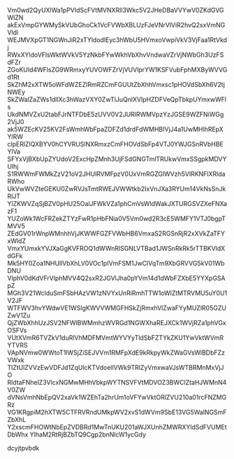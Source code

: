 Vm0wd2QyUXlWa1pPVldScFVtMVNXRll3Wkc5V2JHeDBaVVYwV0ZKdGVGWlZN
akExVmpGYWMySkVUbGhoCk1VcFVWbXBLUzFJeVNrVlViR2hvQ2sxVmNGVldi
WEJMVXpGT1NGWnJiR2xTYldodlEyc3hWbU5HVmxoVwpiVkV3VjFaa1RtVkdj
RWxXYldoVFlsWktWVkV5YzNkbFYwWkhVbXhvVndwaVZrVjNWbGh3UzFSdFZr
ZGoKUld4WFlsZG9WRmxyYUVOWFZrVjVUVlprYW1KSFVubFphMXByWVVGd1Rt
SkZhM2xXTW5oWFdWZEZlRmRZCmFGUUtZbXhhVmxsc1pHOVdSbXh6V2tjNWEy
SkZWalZaZWs1dllXc3hWazVXY0ZwTlJuQnlXVlpHZDFVeQpTbkpUYmxwWFls
UkdNMVZxU2tabFJrNTFDbE5zUVV0V2JURlRWMVpzYzJGSE9WZFNiWGg2VjJ0
ak5WZEcKV25KV2FsWmhWbFpaZDFZd1drdFdWMHBIVjJ4a1UwMHlhREpXYlRW
clpERlZlQXBYV0hCYVRUSlNXRmxzCmFHOVdSbFp4VTJ0YWJGSnRVbHBEYlVa
SFYxVjBXbUpZYUdoV2ExcHpZMnh3UjFSdGNGTmlTRUkwVmxSSgpkMDVYUlhj
S1RWWmFWMkZzV21oV2JHUlRVMFpzV0UxVmRGZGlWVzh5VlRKNFlXRldaRWho
UkVwWVZteGEKU0ZwRVJsTmtRWEJVWWtkb2IxVnJXa3RYUm14VkNsSnJkRlJT
YlZKWVZqSjBZV0pHU25OalJFWkVZa1phCmVsWldWakJXTURGSVZXeFNXazF1
YUZoWk1WcFRZekZTYzFwR1pHbFNia0V5Vm0wd2R3cE5WMFY1VTJ0bgpTMVV5
ZEdGV01rWnpWMnhhVjJKWWFGZFVWbHB6VmxaS2RGSnRjR2xXVkZaTFYxWldZ
VmxYUmxkYVJXaGgKVFROQ1dWWnRlSGNLVTBad1JWSnRkRk5rTTBKVldXdGFk
Mk5HY0Zoa1NHUllVbXhLV0VOc1pIVmFSM1JwClVqTm9XbGRVVG5kV01WbDNU
VlphV0dKdVFrVlphMVV4Q2sxR2JGVlJha0pYVm14d1dWbFZXbE5YYXpGSApZ
MGh3V21WclduSmFSbHAzVW1zNVYxUnRiRmhTTW1oWlZtMTRVMU5uY0U1V2JF
WTFWV3hvYWdwVE1WSlgKWVVWMGFHSkZjRmxhVlZwaFYyMUZlR05GZUZwV1Zu
QjZWbXhhUzJSV2NFWlBWMmhzWVRGd1NGWXhaREJXCk1WVjRZa1phVGxOSFVs
VUtXVmR6TVZkV1duRlVhMDFMVmtWYVYyTldSbFZTYkZKU1YwVktWVmRYTVRS
VApNVmw0WWtoT1lWSjZiSEJVVm1RMFpXdE9kRkpyWkZWaGVsWlBDbFZzVWxk
TlZtUlZVVzEwVDFJd1ZqUlcKTVdoellVWk9TRlZyVmxwaVJsWTBRMnMxVjJO
RldtaFNhelZ3VlcxNGMwMHhVbkpWYTNSVFVtMDVOZ3BWClZtaHJWMnN4V0ZW
dVNsVmhNbEpQV2xaVk1WZEhTa2hrUm1oVFYwVktORlZVU210a01rcFNZMGRz
VG1KRgpiM2hXTW5CTFRVRndUMkpWV2xvS1dWVm9SbE13VG5WalNGSmFZbXhL
Y2xscmFHOWtNbEpZVDBRd1MwTnUKU201aWJXUnhZMWRXYldSdFVUMEtDbWhx
YlhaM2RtRjBZbTQ9Cgp2bnNlcW1ycGdy

dcyjtpvbdk